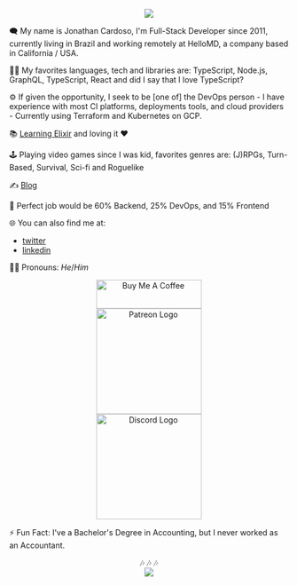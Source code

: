 <p align="center"><img src="https://i.imgur.com/DkqE6y7.png" /></p>


🗨 My name is Jonathan Cardoso, I'm Full-Stack Developer since 2011, currently living in Brazil and working remotely at HelloMD, a company based in California / USA.

👨‍💻 My favorites languages, tech and libraries are: TypeScript, Node.js, GraphQL, TypeScript, React and did I say that I love TypeScript?

⚙ If given the opportunity, I seek to be [one of] the DevOps person - I have experience with most CI platforms, deployments tools, and cloud providers - Currently using Terraform and Kubernetes on GCP.

📚 [Learning Elixir](https://github.com/JCMais/learning/tree/master/elixir) and loving it ❤

🕹 Playing video games since I was kid, favorites genres are: (J)RPGs, Turn-Based, Survival, Sci-fi and Roguelike

✍ [Blog](https://jonathancardoso.com/)

🤩 Perfect job would be 60% Backend, 25% DevOps, and 15% Frontend

🌐 You can also find me at:
  - [twitter](https://twitter.com/_jonathancardos)
  - [linkedin](https://www.linkedin.com/in/jonathancardoso/)

🙋‍♂️ Pronouns: _He_/_Him_

<p align="center">
  <a href="https://www.buymeacoffee.com/jonathancardoso" target="_blank">
    <img src="https://cdn.buymeacoffee.com/buttons/v2/default-black.png" alt="Buy Me A Coffee" height="52px" width="190px" />
  </a>
  <br />
  <a href="https://www.patreon.com/bePatron?u=19985213" data-patreon-widget-type="become-patron-button" title="Become a Patreon">
    <img src="https://c5.patreon.com/external/logo/become_a_patron_button@2x.png" width="190px" alt="Patreon Logo">
  </a>
  <br />
  <a href="https://discord.io/jonathancardoso" title="Join our Discord Server">
    <img src="https://i.imgur.com/DlKeNmn.png" alt="Discord Logo" width="190px" />
  </a>
</p>

⚡ Fun Fact: I've a Bachelor's Degree in Accounting, but I never worked as an Accountant.

<p align="center">🎶 🎶 🎶<br /><a href="https://github.com/JCMais/spotify-svg-currently-playing" title="Pretty cool huh? Click for source-code"><img src="https://spotify-currently-playing.netlify.app/.netlify/functions/handler" /></a></p>

